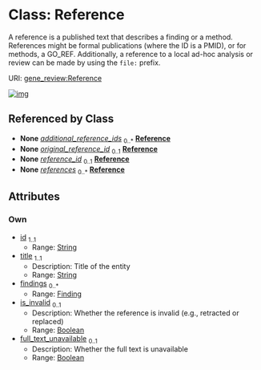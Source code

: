 
# Class: Reference

A reference is a published text  that describes a finding or a method. References might be formal publications (where the ID is a PMID), or for methods, a GO_REF. Additionally, a reference to a local ad-hoc analysis or review can be made by using the `file:` prefix.

URI: [gene_review:Reference](https://w3id.org/ai4curation/gene_review/Reference)


[![img](https://yuml.me/diagram/nofunky;dir:TB/class/[Finding]<findings%200..*-++[Reference&#124;id:string;title:string;is_invalid:boolean%20%3F;full_text_unavailable:boolean%20%3F],[Review]-%20additional_reference_ids%200..*>[Reference],[ExistingAnnotation]-%20original_reference_id%200..1>[Reference],[SupportingTextInReference]-%20reference_id%200..1>[Reference],[GeneReview]++-%20references%200..*>[Reference],[SupportingTextInReference],[Review],[GeneReview],[Finding],[ExistingAnnotation])](https://yuml.me/diagram/nofunky;dir:TB/class/[Finding]<findings%200..*-++[Reference&#124;id:string;title:string;is_invalid:boolean%20%3F;full_text_unavailable:boolean%20%3F],[Review]-%20additional_reference_ids%200..*>[Reference],[ExistingAnnotation]-%20original_reference_id%200..1>[Reference],[SupportingTextInReference]-%20reference_id%200..1>[Reference],[GeneReview]++-%20references%200..*>[Reference],[SupportingTextInReference],[Review],[GeneReview],[Finding],[ExistingAnnotation])

## Referenced by Class

 *  **None** *[additional_reference_ids](additional_reference_ids.md)*  <sub>0..\*</sub>  **[Reference](Reference.md)**
 *  **None** *[original_reference_id](original_reference_id.md)*  <sub>0..1</sub>  **[Reference](Reference.md)**
 *  **None** *[reference_id](reference_id.md)*  <sub>0..1</sub>  **[Reference](Reference.md)**
 *  **None** *[references](references.md)*  <sub>0..\*</sub>  **[Reference](Reference.md)**

## Attributes


### Own

 * [id](id.md)  <sub>1..1</sub>
     * Range: [String](types/String.md)
 * [title](title.md)  <sub>1..1</sub>
     * Description: Title of the entity
     * Range: [String](types/String.md)
 * [findings](findings.md)  <sub>0..\*</sub>
     * Range: [Finding](Finding.md)
 * [is_invalid](is_invalid.md)  <sub>0..1</sub>
     * Description: Whether the reference is invalid (e.g., retracted or replaced)
     * Range: [Boolean](types/Boolean.md)
 * [full_text_unavailable](full_text_unavailable.md)  <sub>0..1</sub>
     * Description: Whether the full text is unavailable
     * Range: [Boolean](types/Boolean.md)
